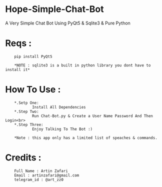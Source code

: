 # Hope-Simple-Chat-Bot


A Very Simple Chat Bot Using PyQt5 &amp; Sqlite3 &amp; Pure Python




# Reqs :
        pip install PyQt5
        
        *NOTE : sqlite3 is a built in python library you dont have to install it*


# How To Use :

        *.Setp One:
                Install All Dependencies
        *.Step Two:
                Run Chat-Bot.py & Create a User Name Password And Then Login<br>
        *.Step Three:
                Enjoy Talking To The Bot :)
       
        *Note : this app only has a limited list of speaches & commands.

# Credits :
        
        Full Name : Artin Zafari
        Email : artinzafari@gmail.com
        telegram_id : @art_zz0
